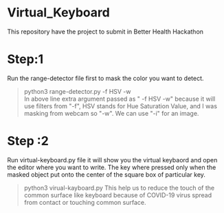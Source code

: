 # Virtual_Keyboard

This repository have the project to submit in Better Health Hackathon
# Step:1
Run the range-detector file first to mask the color you want to detect. 
> python3 range-detector.py -f HSV -w      
In above line extra argument passed as " -f HSV -w" because it will use filters from "-f", HSV stands for Hue Saturation Value, and I was masking from webcam so "-w". We can use "-i" for an image.

# Step :2
Run virtual-keyboard.py file it will show you the virtual keybaord and open the editor where you want to write. The key where pressed only when the masked object put onto the center of the square box of particular key.
> python3 virual-kayboard.py
This help us to reduce the touch of the common surface like keyboard because of COVID-19 virus spread from contact or touching common surface. 
